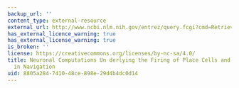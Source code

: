 ```yaml
---
backup_url: ''
content_type: external-resource
external_url: http://www.ncbi.nlm.nih.gov/entrez/query.fcgi?cmd=Retrieve&db=PubMed&dopt=Citation&list_uids=9034860
has_external_licence_warning: true
has_external_license_warning: true
is_broken: ''
license: https://creativecommons.org/licenses/by-nc-sa/4.0/
title: Neuronal Computations Un derlying the Firing of Place Cells and Their Role
  in Navigation
uid: 8805a284-7410-48ce-898e-29d4b4dc0d14
---
```

